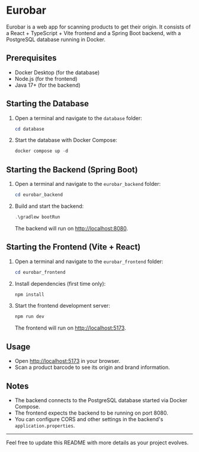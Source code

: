 # Eurobar

Eurobar is a web app for scanning products to get their origin. It consists of a React + TypeScript + Vite frontend and a Spring Boot backend, with a PostgreSQL database running in Docker.

## Prerequisites
- Docker Desktop (for the database)
- Node.js (for the frontend)
- Java 17+ (for the backend)

## Starting the Database
1. Open a terminal and navigate to the `database` folder:
   ```powershell
   cd database
   ```
2. Start the database with Docker Compose:
   ```powershell
   docker compose up -d
   ```

## Starting the Backend (Spring Boot)
1. Open a terminal and navigate to the `eurobar_backend` folder:
   ```powershell
   cd eurobar_backend
   ```
2. Build and start the backend:
   ```powershell
   .\gradlew bootRun
   ```
   The backend will run on [http://localhost:8080](http://localhost:8080).

## Starting the Frontend (Vite + React)
1. Open a terminal and navigate to the `eurobar_frontend` folder:
   ```powershell
   cd eurobar_frontend
   ```
2. Install dependencies (first time only):
   ```powershell
   npm install
   ```
3. Start the frontend development server:
   ```powershell
   npm run dev
   ```
   The frontend will run on [http://localhost:5173](http://localhost:5173).

## Usage
- Open [http://localhost:5173](http://localhost:5173) in your browser.
- Scan a product barcode to see its origin and brand information.

## Notes
- The backend connects to the PostgreSQL database started via Docker Compose.
- The frontend expects the backend to be running on port 8080.
- You can configure CORS and other settings in the backend's `application.properties`.

---

Feel free to update this README with more details as your project evolves.
